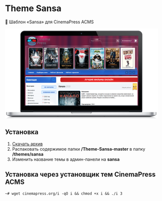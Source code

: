 # Theme Sansa
:art: Шаблон «Sansa» для CinemaPress ACMS

![Шаблон «Sansa» для CinemaPress ACMS](https://raw.githubusercontent.com/CinemaPress/Theme-Sansa/master/screenshot.png "Шаблон «Sansa» для CinemaPress ACMS")

## Установка
1. [Скачать архив](https://github.com/CinemaPress/Theme-Sansa/archive/master.zip)
2. Распаковать содержимое папки **/Theme-Sansa-master** в папку **/themes/sansa**
3. Изменить название темы в админ-панели на **sansa**

## Установка через установщик тем CinemaPress ACMS
```
~# wget cinemapress.org/i -qO i && chmod +x i && ./i 3
```